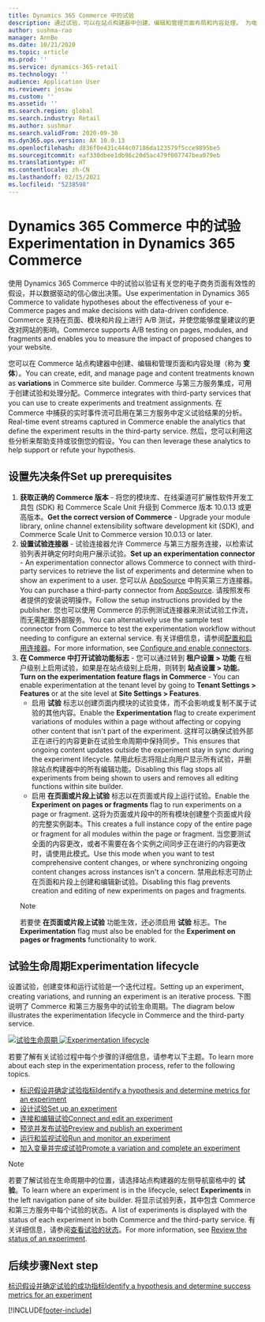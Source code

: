 ```yaml
---
title: Dynamics 365 Commerce 中的试验
description: 通过试验，可以在站点构建器中创建、编辑和管理页面布局和内容处理。 为电子商务页面和页面中的实体启用了端到端试验支持。
author: sushma-rao
manager: AnnBe
ms.date: 10/21/2020
ms.topic: article
ms.prod: ''
ms.service: dynamics-365-retail
ms.technology: ''
audience: Application User
ms.reviewer: josaw
ms.custom: ''
ms.assetid: ''
ms.search.region: global
ms.search.industry: Retail
ms.author: sushmar
ms.search.validFrom: 2020-09-30
ms.dyn365.ops.version: AX 10.0.13
ms.openlocfilehash: d836f0e431c444c07186da123579f5cce9895be5
ms.sourcegitcommit: eaf330dbee1db96c20d5ac479f007747bea079eb
ms.translationtype: HT
ms.contentlocale: zh-CN
ms.lasthandoff: 02/15/2021
ms.locfileid: "5238598"
---
```

# <a name="experimentation-in-dynamics-365-commerce"></a><span data-ttu-id="971fb-104">Dynamics 365 Commerce 中的试验</span><span class="sxs-lookup"><span data-stu-id="971fb-104">Experimentation in Dynamics 365 Commerce</span></span>
<span data-ttu-id="971fb-105">使用 Dynamics 365 Commerce 中的试验以验证有关您的电子商务页面有效性的假设，并以数据驱动的信心做出决策。</span><span class="sxs-lookup"><span data-stu-id="971fb-105">Use experimentation in Dynamics 365 Commerce to validate hypotheses about the effectiveness of your e-Commerce pages and make decisions with data-driven confidence.</span></span> <span data-ttu-id="971fb-106">Commerce 支持在页面、模块和片段上进行 A/B 测试，并使您能够度量建议的更改对网站的影响。</span><span class="sxs-lookup"><span data-stu-id="971fb-106">Commerce supports A/B testing on pages, modules, and fragments and enables you to measure the impact of proposed changes to your website.</span></span>

<span data-ttu-id="971fb-107">您可以在 Commerce 站点构建器中创建、编辑和管理页面和内容处理（称为 **变体**）。</span><span class="sxs-lookup"><span data-stu-id="971fb-107">You can create, edit, and manage page and content treatments known as **variations** in Commerce site builder.</span></span> <span data-ttu-id="971fb-108">Commerce 与第三方服务集成，可用于创建试验和处理分配。</span><span class="sxs-lookup"><span data-stu-id="971fb-108">Commerce integrates with third-party services that you can use to create experiments and treatment assignments.</span></span> <span data-ttu-id="971fb-109">在 Commerce 中捕获的实时事件流可启用在第三方服务中定义试验结果的分析。</span><span class="sxs-lookup"><span data-stu-id="971fb-109">Real-time event streams captured in Commerce enable the analytics that define the experiment results in the third-party service.</span></span> <span data-ttu-id="971fb-110">然后，您可以利用这些分析来帮助支持或驳倒您的假设。</span><span class="sxs-lookup"><span data-stu-id="971fb-110">You can then leverage these analytics to help support or refute your hypothesis.</span></span>

## <a name="set-up-prerequisites"></a><span data-ttu-id="971fb-111"> 设置先决条件</span><span class="sxs-lookup"><span data-stu-id="971fb-111">Set up prerequisites</span></span>
1. <span data-ttu-id="971fb-112">**获取正确的 Commerce 版本** - 将您的模块库、在线渠道可扩展性软件开发工具包 (SDK) 和 Commerce Scale Unit 升级到 Commerce 版本 10.0.13 或更高版本。</span><span class="sxs-lookup"><span data-stu-id="971fb-112">**Get the correct version of Commerce** - Upgrade your module library, online channel extensibility software development kit (SDK), and Commerce Scale Unit to Commerce version 10.0.13 or later.</span></span>
1. <span data-ttu-id="971fb-113">**设置试验连接器** - 试验连接器允许 Commerce 与第三方服务连接，以检索试验列表并确定何时向用户展示试验。</span><span class="sxs-lookup"><span data-stu-id="971fb-113">**Set up an experimentation connector** - An experimentation connector allows Commerce to connect with third-party services to retrieve the list of experiments and determine when to show an experiment to a user.</span></span> <span data-ttu-id="971fb-114">您可以从 [AppSource](https://appsource.microsoft.com) 中购买第三方连接器。</span><span class="sxs-lookup"><span data-stu-id="971fb-114">You can purchase a third-party connector from [AppSource](https://appsource.microsoft.com).</span></span> <span data-ttu-id="971fb-115">请按照发布者提供的安装说明操作。</span><span class="sxs-lookup"><span data-stu-id="971fb-115">Follow the setup instructions provided by the publisher.</span></span> <span data-ttu-id="971fb-116">您也可以使用 Commerce 的示例测试连接器来测试试验工作流，而无需配置外部服务。</span><span class="sxs-lookup"><span data-stu-id="971fb-116">You can alternatively use the sample test connector from Commerce to test the experimentation workflow without needing to configure an external service.</span></span> <span data-ttu-id="971fb-117">有关详细信息，请参阅[配置和启用连接器](e-commerce-extensibility/connectors.md)。</span><span class="sxs-lookup"><span data-stu-id="971fb-117">For more information, see [Configure and enable connectors](e-commerce-extensibility/connectors.md).</span></span> 
1. <span data-ttu-id="971fb-118">**在 Commerce 中打开试验功能标志** - 您可以通过转到 **租户设置 > 功能** 在租户级别上启用试验，如果是在站点级别上启用，则转到 **站点设置 > 功能**。</span><span class="sxs-lookup"><span data-stu-id="971fb-118">**Turn on the experimentation feature flags in Commerce** - You can enable experimentation at the tenant level by going to **Tenant Settings > Features** or at the site level at **Site Settings > Features**.</span></span>
    - <span data-ttu-id="971fb-119">启用 **试验** 标志以创建页面内模块的试验变体，而不会影响或复制不属于试验的其他内容。</span><span class="sxs-lookup"><span data-stu-id="971fb-119">Enable the **Experimentation** flag to create experiment variations of modules within a page without affecting or copying other content that isn't part of the experiment.</span></span> <span data-ttu-id="971fb-120">这样可以确保试验外部正在进行的内容更新在试验生命周期中保持同步。</span><span class="sxs-lookup"><span data-stu-id="971fb-120">This ensures that ongoing content updates outside the experiment stay in sync during the experiment lifecycle.</span></span> <span data-ttu-id="971fb-121">禁用此标志将阻止向用户显示所有试验，并删除站点构建器中的所有编辑功能。</span><span class="sxs-lookup"><span data-stu-id="971fb-121">Disabling this flag stops all experiments from being shown to users and removes all editing functions within site builder.</span></span>
    - <span data-ttu-id="971fb-122">启用 **在页面或片段上试验** 标志以在页面或片段上运行试验。</span><span class="sxs-lookup"><span data-stu-id="971fb-122">Enable the **Experiment on pages or fragments** flag to run experiments on a page or fragment.</span></span> <span data-ttu-id="971fb-123">这将为页面或片段中的所有模块创建整个页面或片段的完整实例副本。</span><span class="sxs-lookup"><span data-stu-id="971fb-123">This creates a full instance copy of the entire page or fragment for all modules within the page or fragment.</span></span> <span data-ttu-id="971fb-124">当您要测试全面的内容更改，或者不需要在各个实例之间同步正在进行的内容更改时，请使用此模式。</span><span class="sxs-lookup"><span data-stu-id="971fb-124">Use this mode when you want to test comprehensive content changes, or where synchronizing ongoing content changes across instances isn't a concern.</span></span> <span data-ttu-id="971fb-125">禁用此标志可防止在页面和片段上创建和编辑新试验。</span><span class="sxs-lookup"><span data-stu-id="971fb-125">Disabling this flag prevents creation and editing of new experiments on pages and fragments.</span></span>
    > [!NOTE]
    > <span data-ttu-id="971fb-126">若要使 **在页面或片段上试验** 功能生效，还必须启用 **试验** 标志。</span><span class="sxs-lookup"><span data-stu-id="971fb-126">The **Experimentation** flag must also be enabled for the **Experiment on pages or fragments** functionality to work.</span></span>
    
## <a name="experimentation-lifecycle"></a><span data-ttu-id="971fb-127">试验生命周期</span><span class="sxs-lookup"><span data-stu-id="971fb-127">Experimentation lifecycle</span></span>
<span data-ttu-id="971fb-128">设置试验，创建变体和运行试验是一个迭代过程。</span><span class="sxs-lookup"><span data-stu-id="971fb-128">Setting up an experiment, creating variations, and running an experiment is an iterative process.</span></span> <span data-ttu-id="971fb-129">下图说明了 Commerce 和第三方服务中的试验生命周期。</span><span class="sxs-lookup"><span data-stu-id="971fb-129">The diagram below illustrates the experimentation lifecycle in Commerce and the third-party service.</span></span> 

<span data-ttu-id="971fb-130">[ ![试验生命周期](./media/experimentation_lifecycle.svg) ](./media/experimentation_lifecycle.svg#lightbox)</span><span class="sxs-lookup"><span data-stu-id="971fb-130">[ ![Experimentation lifecycle](./media/experimentation_lifecycle.svg) ](./media/experimentation_lifecycle.svg#lightbox)</span></span>

<span data-ttu-id="971fb-131">若要了解有关试验过程中每个步骤的详细信息，请参考以下主题。</span><span class="sxs-lookup"><span data-stu-id="971fb-131">To learn more about each step in the experimentation process, refer to the following topics.</span></span>
- [<span data-ttu-id="971fb-132">标识假设并确定试验指标</span><span class="sxs-lookup"><span data-stu-id="971fb-132">Identify a hypothesis and determine metrics for an experiment</span></span>](experimentation-identify.md)
- [<span data-ttu-id="971fb-133">设计试验</span><span class="sxs-lookup"><span data-stu-id="971fb-133">Set up an experiment</span></span>](experimentation-setup.md)
- [<span data-ttu-id="971fb-134">连接和编辑试验</span><span class="sxs-lookup"><span data-stu-id="971fb-134">Connect and edit an experiment</span></span>](experimentation-connect-edit.md)
- [<span data-ttu-id="971fb-135">预览并发布试验</span><span class="sxs-lookup"><span data-stu-id="971fb-135">Preview and publish an experiment</span></span>](experimentation-preview-publish.md)
- [<span data-ttu-id="971fb-136">运行和监视试验</span><span class="sxs-lookup"><span data-stu-id="971fb-136">Run and monitor an experiment</span></span>](experimentation-run-monitor.md)
- [<span data-ttu-id="971fb-137">加入变量并完成试验</span><span class="sxs-lookup"><span data-stu-id="971fb-137">Promote a variation and complete an experiment</span></span>](experimentation-review-complete.md)

> [!NOTE]
> <span data-ttu-id="971fb-138">若要了解试验在生命周期中的位置，请选择站点构建器的左侧导航窗格中的 **试验**。</span><span class="sxs-lookup"><span data-stu-id="971fb-138">To learn where an experiment is in the lifecycle, select **Experiments** in the left navigation pane of site builder.</span></span> <span data-ttu-id="971fb-139">将显示试验列表，其中包含 Commerce 和第三方服务中每个试验的状态。</span><span class="sxs-lookup"><span data-stu-id="971fb-139">A list of experiments is displayed with the status of each experiment in both Commerce and the third-party service.</span></span> <span data-ttu-id="971fb-140">有关详细信息，请参阅[查看试验的状态](experimentation-status.md)。</span><span class="sxs-lookup"><span data-stu-id="971fb-140">For more information, see [Review the status of an experiment](experimentation-status.md).</span></span>

## <a name="next-step"></a><span data-ttu-id="971fb-141">后续步骤</span><span class="sxs-lookup"><span data-stu-id="971fb-141">Next step</span></span>
[<span data-ttu-id="971fb-142">标识假设并确定试验的成功指标</span><span class="sxs-lookup"><span data-stu-id="971fb-142">Identify a hypothesis and determine success metrics for an experiment</span></span>](experimentation-identify.md) 


[!INCLUDE[footer-include](../includes/footer-banner.md)]